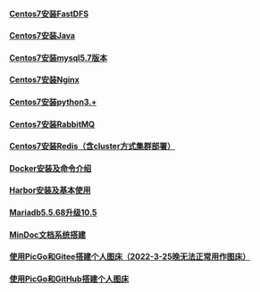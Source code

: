 
#### [Centos7安装FastDFS](./工具服务搭建/Centos7安装FastDFS.md)
#### [Centos7安装Java](./工具服务搭建/Centos7安装Java.md)
#### [Centos7安装mysql5.7版本](./工具服务搭建/Centos7安装mysql5.7版本.md)
#### [Centos7安装Nginx](./工具服务搭建/Centos7安装Nginx.md)
#### [Centos7安装python3.+](./工具服务搭建/Centos7安装python3.+.md)
#### [Centos7安装RabbitMQ](./工具服务搭建/Centos7安装RabbitMQ.md)
#### [Centos7安装Redis（含cluster方式集群部署）](./工具服务搭建/Centos7安装Redis（含cluster方式集群部署）.md)
#### [Docker安装及命令介绍](./工具服务搭建/Docker安装及命令介绍.md)
#### [Harbor安装及基本使用](./工具服务搭建/Harbor安装及基本使用.md)
#### [Mariadb5.5.68升级10.5](./工具服务搭建/Mariadb5.5.68升级10.5.md)
#### [MinDoc文档系统搭建](./工具服务搭建/MinDoc文档系统搭建.md)
#### [使用PicGo和Gitee搭建个人图床（2022-3-25晚无法正常用作图床）](./工具服务搭建/使用PicGo和Gitee搭建个人图床（2022-3-25晚无法正常用作图床）.md)
#### [使用PicGo和GitHub搭建个人图床](./工具服务搭建/使用PicGo和GitHub搭建个人图床.md)